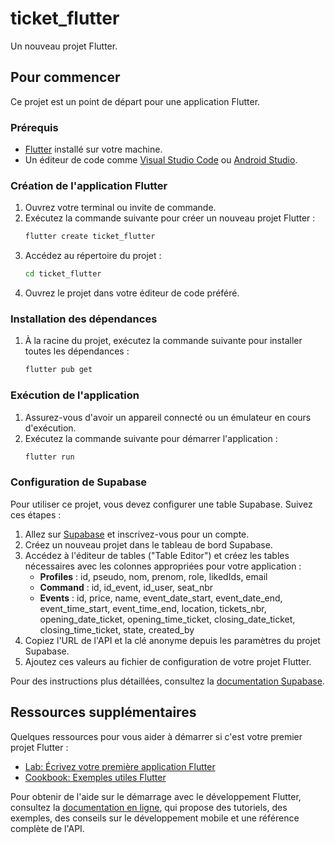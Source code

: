 # ticket_flutter

Un nouveau projet Flutter.

## Pour commencer

Ce projet est un point de départ pour une application Flutter.

### Prérequis

- [Flutter](https://flutter.dev/docs/get-started/install) installé sur votre machine.
- Un éditeur de code comme [Visual Studio Code](https://code.visualstudio.com/) ou [Android Studio](https://developer.android.com/studio).

### Création de l'application Flutter

1. Ouvrez votre terminal ou invite de commande.
2. Exécutez la commande suivante pour créer un nouveau projet Flutter :
   ```sh
   flutter create ticket_flutter
   ```
3. Accédez au répertoire du projet :
   ```sh
   cd ticket_flutter
   ```
4. Ouvrez le projet dans votre éditeur de code préféré.

### Installation des dépendances

1. À la racine du projet, exécutez la commande suivante pour installer toutes les dépendances :
   ```sh
   flutter pub get
   ```

### Exécution de l'application

1. Assurez-vous d'avoir un appareil connecté ou un émulateur en cours d'exécution.
2. Exécutez la commande suivante pour démarrer l'application :
   ```sh
   flutter run
   ```

### Configuration de Supabase

Pour utiliser ce projet, vous devez configurer une table Supabase. Suivez ces étapes :

1. Allez sur [Supabase](https://supabase.io/) et inscrivez-vous pour un compte.
2. Créez un nouveau projet dans le tableau de bord Supabase.
3. Accédez à l'éditeur de tables ("Table Editor") et créez les tables nécessaires avec les colonnes appropriées pour votre application :
   - **Profiles** : id, pseudo, nom, prenom, role, likedIds, email
   - **Command** : id, id_event, id_user, seat_nbr
   - **Events** : id, price, name, event_date_start, event_date_end, event_time_start, event_time_end, location, tickets_nbr, opening_date_ticket, opening_time_ticket, closing_date_ticket, closing_time_ticket, state, created_by
4. Copiez l'URL de l'API et la clé anonyme depuis les paramètres du projet Supabase.
5. Ajoutez ces valeurs au fichier de configuration de votre projet Flutter.

Pour des instructions plus détaillées, consultez la [documentation Supabase](https://supabase.io/docs).

## Ressources supplémentaires

Quelques ressources pour vous aider à démarrer si c'est votre premier projet Flutter :

- [Lab: Écrivez votre première application Flutter](https://docs.flutter.dev/get-started/codelab)
- [Cookbook: Exemples utiles Flutter](https://docs.flutter.dev/cookbook)

Pour obtenir de l'aide sur le démarrage avec le développement Flutter, consultez la
[documentation en ligne](https://docs.flutter.dev/), qui propose des tutoriels,
des exemples, des conseils sur le développement mobile et une référence complète de l'API.
